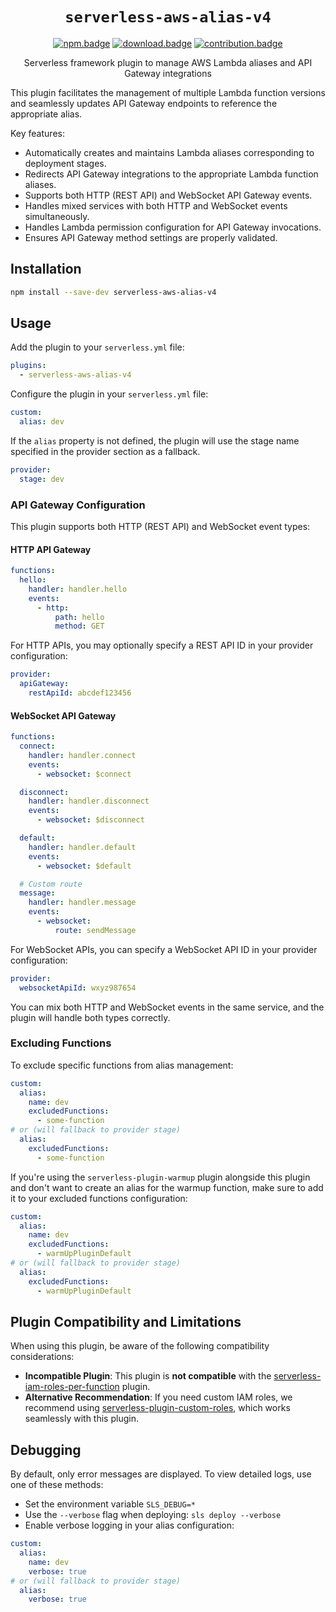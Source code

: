 <div align="center">

# `serverless-aws-alias-v4`

[![npm.badge]][npm] [![download.badge]][download] [![contribution.badge]][contribution]

Serverless framework plugin to manage AWS Lambda aliases and API Gateway integrations
</div>

This plugin facilitates the management of multiple Lambda function versions and seamlessly updates API Gateway endpoints to reference the appropriate alias.

Key features:

- Automatically creates and maintains Lambda aliases corresponding to deployment stages.
- Redirects API Gateway integrations to the appropriate Lambda function aliases.
- Supports both HTTP (REST API) and WebSocket API Gateway events.
- Handles mixed services with both HTTP and WebSocket events simultaneously.
- Handles Lambda permission configuration for API Gateway invocations.
- Ensures API Gateway method settings are properly validated.

## Installation

```bash
npm install --save-dev serverless-aws-alias-v4
```

## Usage

Add the plugin to your `serverless.yml` file:

```yaml
plugins:
  - serverless-aws-alias-v4
```

Configure the plugin in your `serverless.yml` file:

```yaml
custom:
  alias: dev
```

If the `alias` property is not defined, the plugin will use the stage name specified in the provider section as a fallback.

```yaml
provider:
  stage: dev
```

### API Gateway Configuration

This plugin supports both HTTP (REST API) and WebSocket event types:

#### HTTP API Gateway

```yaml
functions:
  hello:
    handler: handler.hello
    events:
      - http:
          path: hello
          method: GET
```

For HTTP APIs, you may optionally specify a REST API ID in your provider configuration:

```yaml
provider:
  apiGateway:
    restApiId: abcdef123456
```

#### WebSocket API Gateway

```yaml
functions:
  connect:
    handler: handler.connect
    events:
      - websocket: $connect

  disconnect:
    handler: handler.disconnect
    events:
      - websocket: $disconnect

  default:
    handler: handler.default
    events:
      - websocket: $default

  # Custom route
  message:
    handler: handler.message
    events:
      - websocket:
          route: sendMessage
```

For WebSocket APIs, you can specify a WebSocket API ID in your provider configuration:

```yaml
provider:
  websocketApiId: wxyz987654
```

You can mix both HTTP and WebSocket events in the same service, and the plugin will handle both types correctly.

### Excluding Functions

To exclude specific functions from alias management:

```yaml
custom:
  alias:
    name: dev
    excludedFunctions:
      - some-function
# or (will fallback to provider stage)
  alias:
    excludedFunctions:
      - some-function
```

If you're using the `serverless-plugin-warmup` plugin alongside this plugin and don't want to create an alias for the warmup function, make sure to add it to your excluded functions configuration:

```yaml
custom:
  alias:
    name: dev
    excludedFunctions:
      - warmUpPluginDefault
# or (will fallback to provider stage)
  alias:
    excludedFunctions:
      - warmUpPluginDefault
```

## Plugin Compatibility and Limitations

When using this plugin, be aware of the following compatibility considerations:

- **Incompatible Plugin**: This plugin is **not compatible** with the [serverless-iam-roles-per-function](https://www.serverless.com/plugins/serverless-iam-roles-per-function) plugin.
- **Alternative Recommendation**: If you need custom IAM roles, we recommend using [serverless-plugin-custom-roles](https://www.serverless.com/plugins/serverless-plugin-custom-roles), which works seamlessly with this plugin.

## Debugging

By default, only error messages are displayed. To view detailed logs, use one of these methods:

- Set the environment variable `SLS_DEBUG=*`
- Use the `--verbose` flag when deploying: `sls deploy --verbose`
- Enable verbose logging in your alias configuration:

```yaml
custom:
  alias:
    name: dev
    verbose: true
# or (will fallback to provider stage)
  alias:
    verbose: true
```

[npm]: https://www.npmjs.com/package/serverless-aws-alias-v4
[npm.badge]: https://img.shields.io/npm/v/serverless-aws-alias-v4
[download]: https://www.npmjs.com/package/serverless-aws-alias-v4
[download.badge]: https://img.shields.io/npm/d18m/serverless-aws-alias-v4
[contribution]: https://github.com/Castlenine/serverless-aws-alias-v4
[contribution.badge]: https://img.shields.io/badge/contributions-welcome-green
